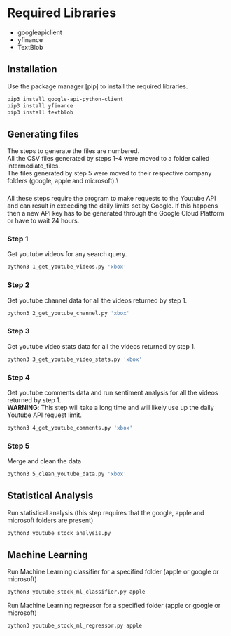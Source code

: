 # Required Libraries

- googleapiclient
- yfinance
- TextBlob

## Installation

Use the package manager [pip] to install the required libraries.

```bash
pip3 install google-api-python-client
pip3 install yfinance
pip3 install textblob
```

## Generating files
The steps to generate the files are numbered.\
All the CSV files generated by steps 1-4 were moved to a folder called intermediate_files.\
The files generated by step 5 were moved to their respective company folders (google, apple and microsoft).\

###
All these steps require the program to make requests to the Youtube API and can result in exceeding the daily limits set by Google. If this happens then a new API key has to be generated through the Google Cloud Platform or have to wait 24 hours.

### Step 1
Get youtube videos for any search query.

```bash
python3 1_get_youtube_videos.py 'xbox'
```

### Step 2
Get youtube channel data for all the videos returned by step 1.

```bash
python3 2_get_youtube_channel.py 'xbox'
```

### Step 3
Get youtube video stats data for all the videos returned by step 1.

```bash
python3 3_get_youtube_video_stats.py 'xbox'
```

### Step 4
Get youtube comments data and run sentiment analysis for all the videos returned by step 1.\
**WARNING**: This step will take a long time and will likely use up the daily Youtube API request limit.

```bash
python3 4_get_youtube_comments.py 'xbox'
```

### Step 5
Merge and clean the data

```bash
python3 5_clean_youtube_data.py 'xbox'
```

## Statistical Analysis
Run statistical analysis (this step requires that the google, apple and microsoft folders are present)

```bash
python3 youtube_stock_analysis.py
```

## Machine Learning
Run Machine Learning classifier for a specified folder (apple or google or microsoft)

```bash
python3 youtube_stock_ml_classifier.py apple
```

Run Machine Learning regressor for a specified folder (apple or google or microsoft)

```bash
python3 youtube_stock_ml_regressor.py apple
```